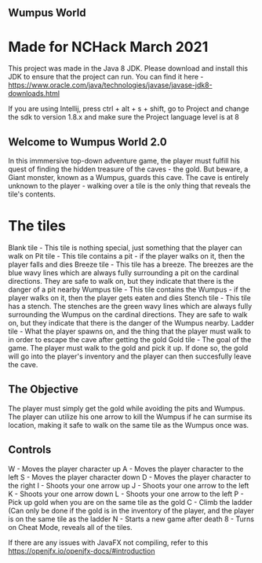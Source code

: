 ## Wumpus World
# Made for NCHack March 2021

This project was made in the Java 8 JDK. Please download and install this JDK to ensure that the project can run. You can find it here - https://www.oracle.com/java/technologies/javase/javase-jdk8-downloads.html

If you are using Intellij, press ctrl + alt + s + shift, go to Project and change the sdk to version 1.8.x and make sure the Project language level is at 8


## Welcome to Wumpus World 2.0
In this immmersive top-down adventure game, the player must fulfill his quest of finding the hidden treasure of the caves - the gold. But beware, a Giant monster, known as a Wumpus, guards this cave. The cave is entirely unknown to the player - walking over a tile is the only thing that reveals the tile's contents.

# The tiles
Blank tile - This tile is nothing special, just something that the player can walk on
Pit tile - This tile contains a pit - if the player walks on it, then the player falls and dies
Breeze tile - This tile has a breeze. The breezes are the blue wavy lines which are always fully surrounding a pit on the cardinal directions. They are safe to walk on, but they indicate that there is the danger of a pit nearby
Wumpus tile - This tile contains the Wumpus - if the player walks on it, then the player gets eaten and dies
Stench tile - This tile has a stench. The stenches are the green wavy lines which are always fully surrounding the Wumpus on the cardinal directions. They are safe to walk on, but they indicate that there is the danger of the Wumpus nearby. 
Ladder tile - What the player spawns on, and the thing that the player must walk to in order to escape the cave after getting the gold
Gold tile - The goal of the game. The player must walk to the gold and pick it up. If done so, the gold will go into the player's inventory and the player can then succesfully leave the cave.


## The Objective
The player must simply get the gold while avoiding the pits and Wumpus. The player can utilize his one arrow to kill the Wumpus if he can surmise its location, making it safe to walk on the same tile as the Wumpus once was.


## Controls
W - Moves the player character up
A - Moves the player character to the left
S - Moves the player character down
D - Moves the player character to the right
I - Shoots your one arrow up
J - Shoots your one arrow to the left
K - Shoots your one arrow down
L - Shoots your one arrow to the left
P - Pick up gold when you are on the same tile as the gold
C - Climb the ladder (Can only be done if the gold is in the inventory of the player, and the player is on the same tile as the ladder
N - Starts a new game after death
8 - Turns on Cheat Mode, reveals all of the tiles.


If there are any issues with JavaFX not compiling, refer to this https://openjfx.io/openjfx-docs/#introduction
